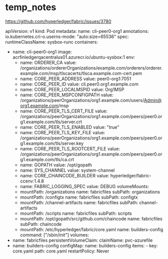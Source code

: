 # temp_notes

https://github.com/hyperledger/fabric/issues/3780

apiVersion: v1
kind: Pod
metadata:
  name: cli-peer0-org1
  annotations:
    io.kubernetes.cri-o.userns-mode: "auto:size=65536"
spec:
  runtimeClassName: sysbox-runc
  containers:
  - name: cli-peer0-org1
    image: acrfinledgerqacentralus01.azurecr.io/ubuntu-sysbox:1
    env:
      - name: ORDERER_CA
        value: /organizations/ordererOrganizations/example.com/orderers/orderer.example.com/msp/tlscacerts/tlsca.example.com-cert.pem
      - name: CORE_PEER_ADDRESS
        value: peer0-org1:7051
      - name: CORE_PEER_ID
        value: cli.peer0.org1.example.com
      - name: CORE_PEER_LOCALMSPID
        value: Org1MSP
      - name: CORE_PEER_MSPCONFIGPATH
        value: /organizations/peerOrganizations/org1.example.com/users/Admin@org1.example.com/msp
      - name: CORE_PEER_TLS_CERT_FILE
        value: /organizations/peerOrganizations/org1.example.com/peers/peer0.org1.example.com/tls/server.crt
      - name: CORE_PEER_TLS_ENABLED
        value: "true"
      - name: CORE_PEER_TLS_KEY_FILE
        value: /organizations/peerOrganizations/org1.example.com/peers/peer0.org1.example.com/tls/server.key
      - name: CORE_PEER_TLS_ROOTCERT_FILE
        value: /organizations/peerOrganizations/org1.example.com/peers/peer0.org1.example.com/tls/ca.crt
      - name: GOPATH
        value: /opt/gopath
      - name: SYS_CHANNEL
        value: system-channel
      - name: CORE_CHAINCODE_BUILDER
        value: hyperledger/fabric-ccenv:1.4.8
      - name: FABRIC_LOGGING_SPEC
        value: DEBUG
    volumeMounts:
      - mountPath: /organizations
        name: fabricfiles
        subPath: organizations
      - mountPath: /configtx
        name: fabricfiles
        subPath: configtx
      - mountPath: /channel-artifacts
        name: fabricfiles
        subPath: channel-artifacts
      - mountPath: /scripts
        name: fabricfiles
        subPath: scripts
      - mountPath: /opt/gopath/src/github.com/chaincode
        name: fabricfiles
        subPath: chaincode
      - mountPath: /etc/hyperledger/fabric/core.yaml
        name: builders-config
    command: ["/sbin/init"]
  volumes:
  - name: fabricfiles
    persistentVolumeClaim:
      claimName: pvc-azurefile
  - name: builders-config
    configMap:
      name: builders-config
      items:
        - key: core.yaml
          path: core.yaml
  restartPolicy: Never
